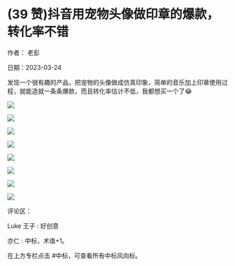 
# (39 赞)抖音用宠物头像做印章的爆款，转化率不错

作者：  老彭

日期：2023-03-24

发现一个很有趣的产品，把宠物的头像做成仿真印象，简单的音乐加上印章使用过程，就能造就一条条爆款，而且转化率估计不低，我都想买一个了😂

![](img/chongwu_1566.png)

 

 

![](img/chongwu_1571.png)

 

 

![](img/chongwu_1576.png)

 

 

![](img/chongwu_1581.png)

 

 

![](img/chongwu_1586.png)

 

 

![](img/chongwu_1591.png)

 

 

![](img/chongwu_1596.png)

 

 

![](img/chongwu_1601.png)

评论区：

Luke 王子 : 好创意

亦仁 : 中标，术值+1。

在上方专栏点击 #中标，可查看所有中标风向标。
